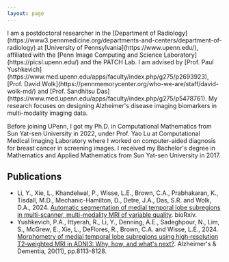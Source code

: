 ```yaml
---
layout: page
---
```


<!-- Bio section -->
<div id="bio"></div>
I am a postdoctoral researcher in the [Department of Radiology](https://www3.pennmedicine.org/departments-and-centers/department-of-radiology) at [University of Pennsylvania](https://www.upenn.edu/), affiliated with the [Penn Image Computing and Science Laboratory](https://picsl.upenn.edu/) and the PATCH Lab. I am advised by [Prof. Paul Yushkevich](https://www.med.upenn.edu/apps/faculty/index.php/g275/p2693923), [Prof. David Wolk](https://pennmemorycenter.org/who-we-are/staff/david-wolk-md/) and [Prof. Sandhitsu Das](https://www.med.upenn.edu/apps/faculty/index.php/g275/p5478761). My research focuses on designing Alzheimer's disease imaging biomarkers in multi-modality imaging data.

Before joining UPenn, I got my Ph.D. in Computational Mathematics from Sun Yat-sen University in 2022, under Prof. Yao Lu at Computational Medical Imaging Laboratory where I worked on computer-aided diagnosis for breast cancer in screening images. I received my Bachelor's degree in Mathematics and Applied Mathematics from Sun Yat-sen University in 2017.

<!-- Publications section -->
<div id="publications"></div>

## Publications

- Li, Y., Xie, L., Khandelwal, P., Wisse, L.E., Brown, C.A., Prabhakaran, K., Tisdall, M.D., Mechanic-Hamilton, D., Detre, J.A., Das, S.R. and Wolk, D.A., 2024. [Automatic segmentation of medial temporal lobe subregions in multi-scanner, multi-modality MRI of variable quality](https://www.biorxiv.org/content/10.1101/2024.05.21.595190v1). bioRxiv.
- Yushkevich, P.A., Ittyerah, R., Li, Y., Denning, A.E., Sadeghpour, N., Lim, S., McGrew, E., Xie, L., DeFlores, R., Brown, C.A. and Wisse, L.E., 2024. [Morphometry of medial temporal lobe subregions using high‐resolution T2‐weighted MRI in ADNI3: Why, how, and what's next?](https://alz-journals.onlinelibrary.wiley.com/doi/full/10.1002/alz.14161). Alzheimer's & Dementia, 20(11), pp.8113-8128.

